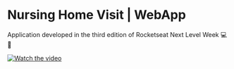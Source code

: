 # Nursing Home Visit | WebApp
<p>Application developed in the third edition of Rocketseat Next Level Week 💻🚀</p>

[![Watch the video](https://i.imgur.com/vKb2F1B.png)](https://youtu.be/rUi8KamdvkM)